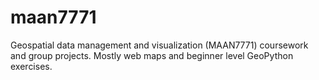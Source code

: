 # maan7771
Geospatial data management and visualization (MAAN7771) coursework and group projects. Mostly web maps and beginner level GeoPython exercises.
